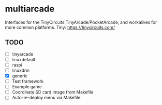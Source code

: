 # multiarcade

Interfaces for the TinyCircuits TinyArcade/PocketArcade,
and workalikes for more common platforms.
Tiny: https://tinycircuits.com/

## TODO

- [ ] tinyarcade
- [ ] linuxdefault
- [ ] raspi
- [ ] linuxdrm
- [x] generic
- [ ] Test framework
- [ ] Example game
- [ ] Coordinate SD card image from Makefile
- [ ] Auto-re-deploy menu via Makefile
